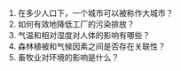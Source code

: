1. 在多少人口下，一个城市可以被称作大城市？
2. 如何有效地降低工厂的污染排放？
3. 气温和相对湿度对人体的影响有哪些？
4. 森林植被和气候因素之间是否存在关联性？
5. 畜牧业对环境的影响是什么？